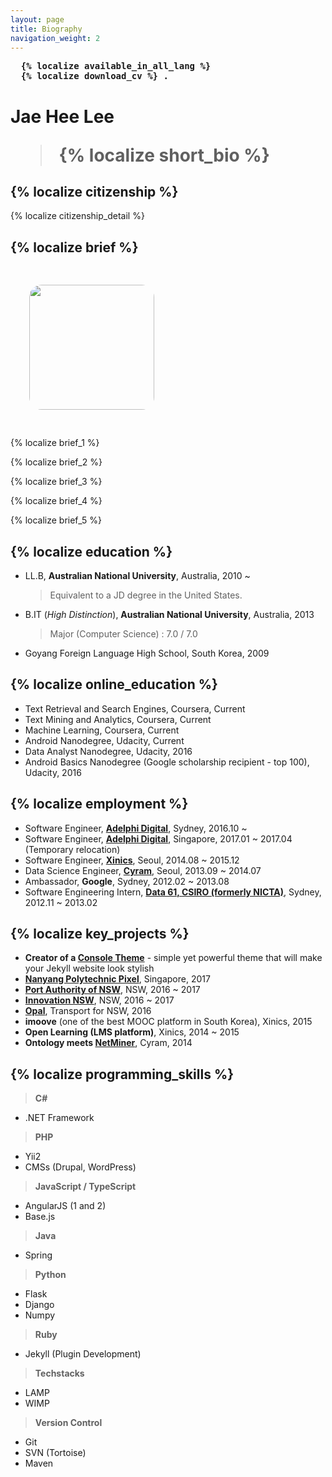 ```yaml
---
layout: page
title: Biography	
navigation_weight: 2
---
```


<pre> <b> {% localize available_in_all_lang %}</b> <br/> <b> {% localize download_cv %} <a href="/assets/files/cv.pdf"><i class="fa fa-download" aria-hidden="true"></i></a>. </b> </pre>

<div class="page-heading">
	<h1> Jae Hee Lee <blockquote> {% localize short_bio %} </blockquote> </h1>
</div>

<h2> {% localize citizenship %} </h2>

{% localize citizenship_detail %}

<h2> {% localize brief %} </h2>
<div class="container-block" style="align-items: flex-start;">
	<img src="https://avatars3.githubusercontent.com/u/3141140?v=3&s=460" width="200px" height="200px" style="margin: 30px; border-radius: 20px;" alt="">
	<div>
		<p> {% localize brief_1 %} </p> 
		<p> {% localize brief_2 %} </p>
		<p> {% localize brief_3 %} </p>
		<p> {% localize brief_4 %} </p>
		<p> {% localize brief_5 %} </p>
	</div>
</div>

<h2> {% localize education %} </h2>

<ul>
	<li> LL.B, <b>Australian National University</b>, Australia, 2010 ~ <blockquote> Equivalent to a JD degree in the United States. </blockquote></li>
	<li> B.IT (<i>High Distinction</i>), <b>Australian National University</b>, Australia, 2013 <blockquote> Major (Computer Science) : 7.0 / 7.0 </blockquote></li>
	<li> Goyang Foreign Language High School, South Korea, 2009 </li>
</ul>

<h2> {% localize online_education %} </h2>

<ul>
	<li> Text Retrieval and Search Engines, Coursera, Current </li>
	<li> Text Mining and Analytics, Coursera, Current </li>
	<li> Machine Learning, Coursera, Current </li>
	<li> Android Nanodegree, Udacity, Current </li>
	<li> Data Analyst Nanodegree, Udacity, 2016 </li>
	<li> Android Basics Nanodegree (Google scholarship recipient - top 100), Udacity, 2016 </li>
</ul>

<h2> {% localize employment %} </h2>

<ul>
	<li> Software Engineer, <b><a href="http://adelphi.digital/" target="_blank">Adelphi Digital</a></b>, Sydney, 2016.10 ~ </li>
	<li> Software Engineer, <b><a href="http://adelphi.digital/" target="_blank">Adelphi Digital</a></b>, Singapore, 2017.01 ~ 2017.04 (Temporary relocation) </li>
	<li> Software Engineer, <b><a href="http://xinics.com/" target="_blank">Xinics</a></b>, Seoul, 2014.08 ~ 2015.12</li>
	<li> Data Science Engineer, <b><a href="http://cyram.com/">Cyram</a></b>, Seoul, 2013.09 ~ 2014.07 </li>
	<li> Ambassador, <b>Google</b>, Sydney, 2012.02 ~ 2013.08 </li>
	<li> Software Engineering Intern, <b><a href="https://www.data61.csiro.au/">Data 61, CSIRO (formerly NICTA)</a></b>, Sydney, 2012.11 ~ 2013.02 </li>
</ul>

<h2> {% localize key_projects %} </h2>

<ul>
	<li> <b>Creator of a <a href="https://github.com/jaehee0113/console" target="_blank">Console Theme</a></b> - simple yet powerful theme that will make your Jekyll website look stylish </li>
	<li> <a href="https://impixel.sg" target="_blank"><b>Nanyang Polytechnic Pixel</b></a>, Singapore, 2017 </li>
	<li> <a href="https://www.portauthoritynsw.com.au" target="_blank"><b>Port Authority of NSW</b></a>, NSW, 2016 ~ 2017 </li>
	<li> <a href="https://www.innovation.nsw.gov.au" target="_blank"><b>Innovation NSW</b></a>, NSW, 2016 ~ 2017 </li>
	<li> <a href="https://www.opal.com.au" target="_blank"><b>Opal</b></a>, Transport for NSW, 2016 </li>
	<li> <b>imoove</b> (one of the best MOOC platform in South Korea), Xinics, 2015 </li>
	<li> <b> Open Learning (LMS platform)</b>, Xinics, 2014 ~ 2015 </li>
	<li> <b>Ontology meets <a href="http://www.netminer.com/main/main-read.do" target="_blank">NetMiner</a></b>, Cyram, 2014 </li>
</ul>

<h2> {% localize programming_skills %} </h2>

<blockquote> <b>C#</b> </blockquote>
<ul>
	<li> .NET Framework </li>
</ul>

<blockquote> <b>PHP</b> </blockquote>
<ul>
	<li> Yii2 </li>
	<li> CMSs (Drupal, WordPress) </li>
</ul>

<blockquote> <b>JavaScript / TypeScript</b> </blockquote>
<ul>
	<li> AngularJS (1 and 2) </li>
	<li> Base.js </li>
</ul>

<blockquote> <b>Java</b> </blockquote>
<ul>
	<li> Spring </li>
</ul>

<blockquote> <b>Python</b> </blockquote>
<ul>
	<li> Flask </li>
	<li> Django </li>
	<li> Numpy </li>
</ul>

<blockquote> <b>Ruby</b> </blockquote>
<ul>
	<li> Jekyll (Plugin Development) </li>
</ul>

<blockquote> <b>Techstacks</b> </blockquote>
<ul>
	<li> LAMP </li>
	<li> WIMP </li>
</ul>

<blockquote> <b>Version Control</b> </blockquote>
<ul>
	<li> Git </li>
	<li> SVN (Tortoise) </li>
	<li> Maven </li>
</ul>